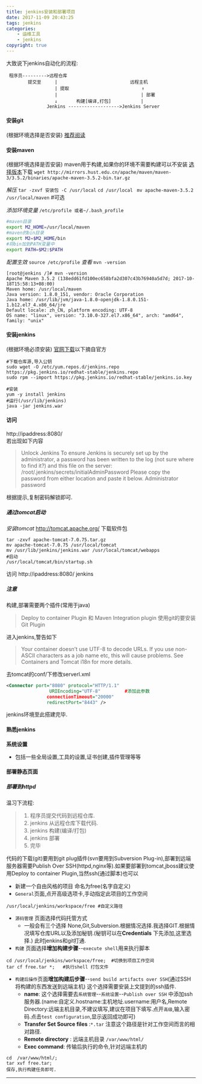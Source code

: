 ```yaml
---
title: jenkins安装和部署项目
date: 2017-11-09 20:43:25
tags: jenkins
categories:
    - 运维工具
    - jenkins
copyright: true
---
```

大致说下jenkins自动化的流程:
```
 程序员--------->远程仓库
        提交至     |                           远程主机
                  | 提取                           ↑
                  |                               | 部署
                  ↓       构建[编译,打包]           |
               Jenkins ------------------->Jenkins Server
```
<!--more-->

#### 安装git
(根据环境选择是否安装)
[推荐阅读](https://dl1548.github.io/2017/07/12/git客户端最新版安装/)

#### 安装maven
(根据环境选择是否安装)
maven用于构建,如果你的环境不需要构建可以不安装
[选择版本](http://maven.apache.org/download.cgi)下载
`wget http://mirrors.hust.edu.cn/apache/maven/maven-3/3.5.2/binaries/apache-maven-3.5.2-bin.tar.gz`

*解压*
`tar -zxvf 安装包 -C /usr/local`
`cd /usr/local`
` mv apache-maven-3.5.2 /usr/local/maven` #可选

*添加环境变量*
`/etc/profile 或者~/.bash_profile`
```bash
#maven目录
export M2_HOME=/usr/local/maven
#maven的bin目录
export M2=$M2_HOME/bin
#将bin加到PATH变量中
export PATH=$M2:$PATH
```
*配置生效*
`source /etc/profile`
*查看*
`mvn -version`
```
[root@jenkins /]# mvn -version
Apache Maven 3.5.2 (138edd61fd100ec658bfa2d307c43b76940a5d7d; 2017-10-18T15:58:13+08:00)
Maven home: /usr/local/maven
Java version: 1.8.0_151, vendor: Oracle Corporation
Java home: /usr/lib/jvm/java-1.8.0-openjdk-1.8.0.151-1.b12.el7_4.x86_64/jre
Default locale: zh_CN, platform encoding: UTF-8
OS name: "linux", version: "3.10.0-327.el7.x86_64", arch: "amd64", family: "unix"
```
#### 安装jenkins
(根据环境必须安装)
[官网下载](https://jenkins.io/download/)以下摘自官方
```
#下载仓库源,导入公钥
sudo wget -O /etc/yum.repos.d/jenkins.repo https://pkg.jenkins.io/redhat-stable/jenkins.repo
sudo rpm --import https://pkg.jenkins.io/redhat-stable/jenkins.io.key

#安装
yum -y install jenkins
#运行(/usr/lib/jenkins)
java -jar jenkins.war
```
#### 访问
http://ipaddress:8080/  
若出现如下内容
> Unlock Jenkins
>To ensure Jenkins is securely set up by the administrator, a password has been written to the log (not sure where to find it?) and this file on the server:
/root/.jenkins/secrets/initialAdminPassword
Please copy the password from either location and paste it below.
Administrator password

根据提示,复制密码解锁即可.
##### 通过tomcat启动
*安装tomcat*
http://tomcat.apache.org/
下载软件包
```
tar -zxvf apache-tomcat-7.0.75.tar.gz 
mv apache-tomcat-7.0.75 /usr/local/tomcat
mv /usr/lib/jenkins/jenkins.war /usr/local/tomcat/webapps
#启动
/usr/local/tomcat/bin/startup.sh

```
访问
http://ipaddress:8080/ jenkins

##### 注意
构建,部署需要两个插件(常用于java)
>Deploy to container Plugin 和  Maven Integration plugin 
使用git的要安装Git Plugin

进入jenkins,警告如下
>Your container doesn’t use UTF-8 to decode URLs. If you use non-ASCII characters as a job name etc, this will cause problems. See Containers and Tomcat i18n for more details.

去tomcat的conf/下修改serverl.xml
```xml
<Connector port="8080" protocol="HTTP/1.1"
                URIEncoding="UTF-8"         #添加此参数
               connectionTimeout="20000"
               redirectPort="8443" />
```

jenkins环境至此搭建完毕.

#### 熟悉jenkins
**系统设置**
   - 包括一些全局设置,工具的设置,证书创建,插件管理等等


#### 部署静态页面
##### 部署到httpd
温习下流程:
>1. 程序员提交代码到远程仓库.
>2. jenkins 从远程仓库下载代码.
>3. jenkins 构建(编译/打包)
>4. jenkins 部署
>5. 完毕

代码的下载(git)要用到git plug插件(svn要用到Subversion Plug-in),部署到远端服务器需要Publish Over SSH(httpd,nginx等).如果要部署到tomcat,jboss建议使用Deploy to container Plugin,当然ssh(通过脚本)也可以

- 新建一个自由风格的项目 命名为free(名字自定义)
- `General`页面,点开高级选项卡,手动指定此项目的工作空间
```
/usr/local/jenkins/workspace/free #自定义路径
```
- `源码管理` 页面选择代码托管方式
  - 一般会有三个选择 None,Git,Subversion.根据情况选择.我选择GIT.根据情况填写仓库URL以及添加秘钥.(秘钥可以在**Credentials** 下先添加,这里选择.)
此时jenkins和git打通.
- `构建` 页面选择**增加构建步骤**--`execute shell`用来执行脚本
```
cd /usr/local/jenkins/workspace/free;  #切换到项目工作空间
tar cf free.tar *;   #执行shell 打包文件
```
- `构建后操作`页面**增加构建后步骤**--`send build artifacts over SSH`(通过SSH将构建的东西发送到远端主机) 这个选择需要安装上文提到的ssh插件.
  - **name**: 这个选择需要去`系统管理`--`系统设置`--`Publish over SSH` 中添加ssh服务器.(name:自定义.hostname:主机地址.username:用户名,Remote Directory:远端主机目录,不建议填写,建议在项目下填写.点开`高级`,输入密码.点击`test configuration`,显示返回成功即可)
  - **Transfer Set Source files** :`*.tar` 注意这个路径是针对工作空间而言的相对路径.
  - **Remote directory** : 远端主机目录 `/var/www/html/`
  - **Exec command**: 传输后执行的命令,针对远端主机的
```
cd  /var/www/html/;
tar xvf free.tar; 
保存,执行构建任务即可.
```
  
___
